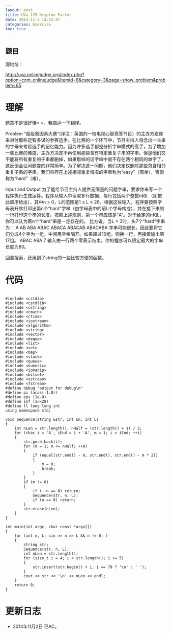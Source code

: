 ```yaml
---
layout: post
title: UVa 129 Krypton Factor
date: 2014-11-2 14:52:47
categories: Exercise
toc: true
---
```

## 题目
源地址：

http://uva.onlinejudge.org/index.php?option=com_onlinejudge&Itemid=8&category=3&page=show_problem&problem=65

# 理解
题意不是很好懂= =，我搬运一下翻译。

>
Problem
“超级氪因素大赛”(译注：英国的一档电视心智竞答节目）的主办方雇你来对付那些足智多谋的参赛选手。在比赛的一个环节中，节目主持人将念出一长串的字母来考验选手的记忆能力。因为许多选手都是分析字串模式的高手，为了增加一些比赛的难度，主办方决定不再使用那些含有特定重复子串的字串。但是他们又不能将所有重复的子串都删掉，如果那样的话字串中就不存在两个相同的单字了，这反倒会让问题变的非常简单。为了解决这一问题，他们决定仅删除那些包含相邻重复子串的字串。我们将存在上述相邻重复情况的字串称为“easy”（简单），否则称为“hard”（难）。

>
Input and Output
为了能给节目主持人提供无限量的问题字串，要求你来写一个程序执行生成运算。程序从输入中读取多行数据，每行包括两个整数n和L（即按此顺序给出），其中n > 0，L的范围是1 ≤ L ≤ 26。根据这些输入，程序要按照字母表升序打印出第n个“hard”字串（由字母表中的前L个字母构成），并在接下来的一行打印这个串的长度。按照上述规则，第一个串应该是“A”。对于给定的n和L，你可以认为第n个“hard”串是一定存在的。
比方说，当L = 3时，头7个“hard”字串为：
A
AB
ABA
ABAC
ABACA
ABACAB
ABACABA
字串可能很长，因此要将它们分成4个字为一组，中间用空格隔开。如果超过16组，则换一行，再接着输出第17组。
ABAC ABA
7
输入由一行两个零表示结束。你的程序可以限定最大的字串长度为80。

回溯搜索，还用到了string的一些比较方便的函数。

<!-- more -->

# 代码

```

#include <cstdio>
#include <cstdlib>
#include <cstring>
#include <cmath>
#include <ctime>
#include <iostream>
#include <algorithm>
#include <string>
#include <vector>
#include <deque>
#include <list>
#include <set>
#include <map>
#include <stack>
#include <queue>
#include <numeric>
#include <iomanip>
#include <bitset>
#include <sstream>
#include <fstream>
#define debug "output for debug\n"
#define pi (acos(-1.0))
#define eps (1e-8)
#define inf (1<<28)
#define ll long long int
using namespace std;

void Sequence(string &str, int &n, int L)
{
    int nLen = str.length(), nHalf = (str.length() + 1) / 2;
    for (char i = 'A', iEnd = L + 'A', m = 1; i < iEnd; ++i)
    {
        str.push_back(i);
        for (m = 1; m <= nHalf; ++m)
        {
            if (equal(str.end() - m, str.end(), str.end() - m * 2))
            {
                m = 0;
                break;
            }
        }
        if (m != 0)
        {
            if (--n == 0) return;
            Sequence(str, n, L);
            if (n == 0) return;
        }
        str.erase(nLen);
    }
}

int main(int argc, char const *argv[])
{
    for (int n, L; cin >> n >> L && n != 0; )
    {
        string str;
        Sequence(str, n, L);
        int nLen = str.length();
        for (size_t i = 4; i < str.length(); i += 5)
        {
            str.insert(str.begin() + i, i == 79 ? '\n' : ' ');
        }
        cout << str << '\n' << nLen << endl;
    }
    return 0;
}

```

# 更新日志
- 2014年11月2日 已AC。